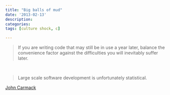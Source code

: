 ```yaml
---
title: "Big balls of mud"
date: '2013-02-13'
description:
categories:
tags: [culture shock, c]

---
```


> If you are writing code that may still be in use a year later, balance the convenience factor against the difficulties you will inevitably suffer later.

&nbsp;

> Large scale software development is unfortunately statistical.

[John Carmack](http://www.altdevblogaday.com/2012/04/26/functional-programming-in-c/)
